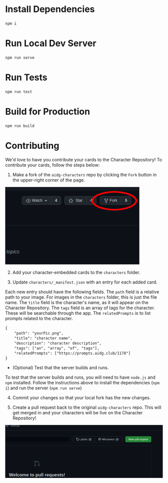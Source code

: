 # Install Dependencies

`npm i`

# Run Local Dev Server

`npm run serve`

# Run Tests

`npm run test`

# Build for Production

`npm run build`

# Contributing
We'd love to have you contribute your cards to the Character Repository! To contribute your cards, follow the steps below:

1. Make a fork of the `aidg-characters` repo by clicking the `Fork` button in the upper-right corner of the page.

![Fork](readme-img/fork.png)

2. Add your character-embedded cards to the `characters` folder.

3. Update `characters/_manifest.json` with an entry for each added card.

Each new entry should have the following fields. The `path` field is a relative path to your image. For images in the `characters` folder, this is just the file name. The `title` field is the character's name, as it will appear on the Character Repository. The `tags` field is an array of tags for the character. These will be searchable through the app. The `relatedPrompts` is to list prompts related to the character.

```
{
	"path": "yourPic.png",
	"title": "character name",
	"description": "character description",
	"tags": ["an", "array", "of", "tags"],
	"relatedPrompts": ["https://prompts.aidg.club/1178"]
}
```

- (Optional) Test that the server builds and runs.

To test that the server builds and runs, you will need to have `node.js` and `npm` installed. Follow the instructions above to install the dependencies (`npm i`) and run the server (`npm run serve`)

4. Commit your changes so that your local fork has the new changes.

5. Create a pull request back to the original `aidg-characters` repo. This will get merged in and your characters will be live on the Character Repository!

![Pull Request](readme-img/pullRequest.png)

